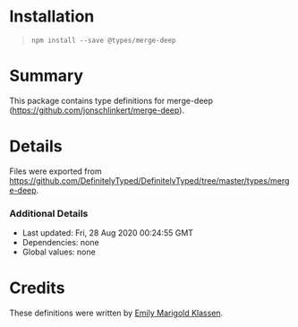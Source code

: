 # Installation
> `npm install --save @types/merge-deep`

# Summary
This package contains type definitions for merge-deep (https://github.com/jonschlinkert/merge-deep).

# Details
Files were exported from https://github.com/DefinitelyTyped/DefinitelyTyped/tree/master/types/merge-deep.

### Additional Details
 * Last updated: Fri, 28 Aug 2020 00:24:55 GMT
 * Dependencies: none
 * Global values: none

# Credits
These definitions were written by [Emily Marigold Klassen](https://github.com/forivall).
